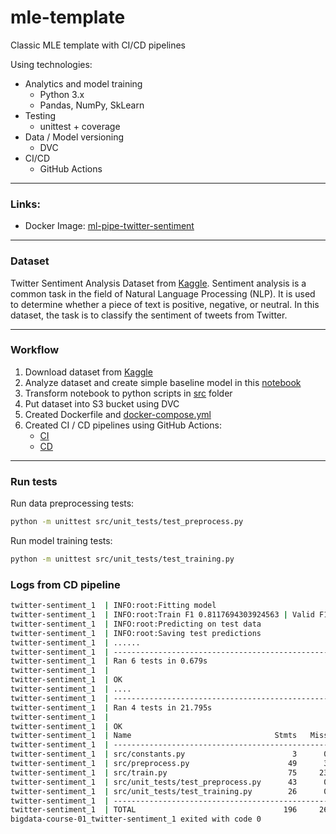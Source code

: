 # mle-template
Classic MLE template with CI/CD pipelines

Using technologies:
* Analytics and model training
    * Python 3.x
    * Pandas, NumPy, SkLearn
* Testing
  * unittest + coverage
* Data / Model versioning
    * DVC
* CI/CD
  * GitHub Actions

___

### Links: 
* Docker Image: [ml-pipe-twitter-sentiment](https://hub.docker.com/repository/docker/danielto1404/ml-pipe-twitter-sentiment/general)

___

### Dataset

Twitter Sentiment Analysis Dataset from [Kaggle](https://www.kaggle.com/c/twitter-sentiment-analysis2).
Sentiment analysis is a common task in the field of Natural Language Processing (NLP). It is used to determine whether a piece of text is positive, negative, or neutral. In this dataset, the task is to classify the sentiment of tweets from Twitter.


___

### Workflow
1. Download dataset from [Kaggle](https://www.kaggle.com/c/twitter-sentiment-analysis2)
2. Analyze dataset and create simple baseline model in this [notebook](./notebooks/twitter-sentiment-analysis.ipynb)
3. Transform notebook to python scripts in [src](./src) folder
4. Put dataset into S3 bucket using DVC
5. Created Dockerfile and [docker-compose.yml](./docker-compose.yml)
6. Created CI / CD pipelines using GitHub Actions:
    * [CI](./.github/workflows/ci.yaml)
    * [CD](./.github/workflows/cd.yaml)

___

### Run tests

Run data preprocessing tests:
```bash
python -m unittest src/unit_tests/test_preprocess.py
```

Run model training tests:
```bash
python -m unittest src/unit_tests/test_training.py
```


### Logs from CD pipeline
```bash
twitter-sentiment_1  | INFO:root:Fitting model
twitter-sentiment_1  | INFO:root:Train F1 0.8117694303924563 | Valid F1 0.7406303833044623
twitter-sentiment_1  | INFO:root:Predicting on test data
twitter-sentiment_1  | INFO:root:Saving test predictions
twitter-sentiment_1  | ......
twitter-sentiment_1  | ----------------------------------------------------------------------
twitter-sentiment_1  | Ran 6 tests in 0.679s
twitter-sentiment_1  | 
twitter-sentiment_1  | OK
twitter-sentiment_1  | ....
twitter-sentiment_1  | ----------------------------------------------------------------------
twitter-sentiment_1  | Ran 4 tests in 21.795s
twitter-sentiment_1  | 
twitter-sentiment_1  | OK
twitter-sentiment_1  | Name                                Stmts   Miss  Cover   Missing
twitter-sentiment_1  | -----------------------------------------------------------------
twitter-sentiment_1  | src/constants.py                        3      0   100%
twitter-sentiment_1  | src/preprocess.py                      49      3    94%   23-25
twitter-sentiment_1  | src/train.py                           75     23    69%   90-91, 95-96, 121-143, 147
twitter-sentiment_1  | src/unit_tests/test_preprocess.py      43      0   100%
twitter-sentiment_1  | src/unit_tests/test_training.py        26      0   100%
twitter-sentiment_1  | -----------------------------------------------------------------
twitter-sentiment_1  | TOTAL                                 196     26    87%
bigdata-course-01_twitter-sentiment_1 exited with code 0
```